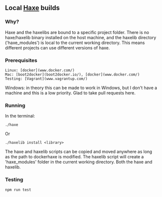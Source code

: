 ## Local [Haxe](http://haxe.org/) builds

### Why?

Haxe and the haxelibs are bound to a specific project folder. There is no haxe/haxelib binary installed on the host machine, and the haxelib directory ('haxe_modules') is local to the current working directory. This means different projects can use different versions of haxe.

### Prerequisites

	Linux: [docker](www.docker.com/)
	Mac: [boot2docker](boot2docker.io/), [docker](www.docker.com/)
	Testing: [Vagrant](www.vagrantup.com/)

Windows: in theory this can be made to work in Windows, but I don't have a machine and this is a low priority. Glad to take pull requests here.

### Running

In the terminal:

	./haxe

Or

	./haxelib install <library>

The haxe and haxelib scripts can be copied and moved anywhere as long as the path to dockerhaxe is modified. The haxelib script will create a 'haxe_modules' folder in the current working directory. Both the haxe and haxelib.

### Testing

	npm run test